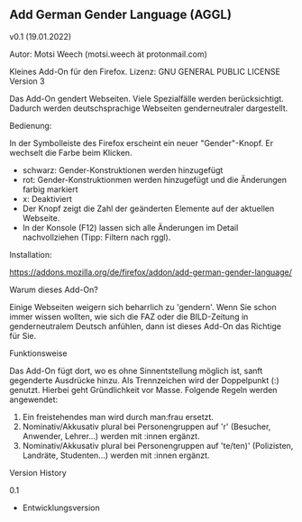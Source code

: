 
Add German Gender Language (AGGL)
---------------------------------

v0.1 (19.01.2022)

Autor: Motsi Weech (motsi.weech ät protonmail.com)

Kleines Add-On für den Firefox.
Lizenz: GNU GENERAL PUBLIC LICENSE Version 3


Das Add-On gendert Webseiten.
Viele Spezialfälle werden berücksichtigt. Dadurch werden deutschsprachige Webseiten genderneutraler dargestellt. 


Bedienung:

In der Symbolleiste des Firefox erscheint ein neuer "Gender"-Knopf. Er wechselt die Farbe beim Klicken.
- schwarz: Gender-Konstruktionen werden hinzugefügt
- rot: Gender-Konstruktionmen werden hinzugefügt und die Änderungen farbig markiert
- x: Deaktiviert
- Der Knopf zeigt die Zahl der geänderten Elemente auf der aktuellen Webseite.
- In der Konsole (F12) lassen sich alle Änderungen im Detail nachvollziehen (Tipp: Filtern nach rggl).


Installation:

https://addons.mozilla.org/de/firefox/addon/add-german-gender-language/


Warum dieses Add-On?

Einige Webseiten weigern sich beharrlich zu 'gendern'. Wenn Sie schon immer wissen wollten, wie sich die FAZ oder die BILD-Zeitung in genderneutralem Deutsch anfühlen, dann ist dieses Add-On das Richtige für Sie.


Funktionsweise

Das Add-On fügt dort, wo es ohne Sinnentstellung möglich ist, sanft gegenderte Ausdrücke hinzu. Als Trennzeichen wird der Doppelpunkt (:) genutzt. Hierbei geht Gründlichkeit vor Masse. Folgende Regeln werden angewendet:

1. Ein freistehendes man wird durch man:frau ersetzt.
2. Nominativ/Akkusativ plural bei Personengruppen auf 'r' (Besucher, Anwender, Lehrer...) werden mit :innen ergänzt.
3. Nominativ/Akkusativ plural bei Personengruppen auf 'te/ten)' (Polizisten, Landräte, Studenten...) werden mit :innen ergänzt.


Version History

0.1
- Entwicklungsversion